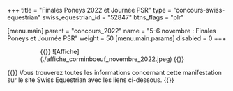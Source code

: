 +++
title = "Finales Poneys 2022 et Journée PSR"
type = "concours-swiss-equestrian"
swiss_equestrian_id = "52847"
btns_flags = "plr"

[menu.main]
  parent = "concours_2022"
  name = "5-6 novembre : Finales Poneys et Journée PSR"
  weight = 50
  [menu.main.params]
    disabled = 0
+++

<div style="width:70%; margin:auto">
{{<img-fit>}}
![Affiche](./affiche_corminboeuf_novembre_2022.jpeg)
{{</img-fit>}}
</div>

{{<admonition>}}
Vous trouverez toutes les informations concernant cette manifestation
sur le site Swiss Equestrian avec les liens ci-dessous.
{{</admonition>}}
